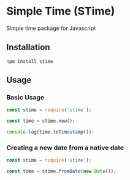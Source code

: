 # Simple Time (STime)
Simple time package for Javascript

## Installation

`npm install stime`

## Usage

### Basic Usage

```javascript
const stime = require('stime');

const time = stime.now();

console.log(time.toTimestamp());
```

### Creating a new date from a native date

```javascript
const stime = require('stime');

const time = stime.fromDate(new Date());
```




